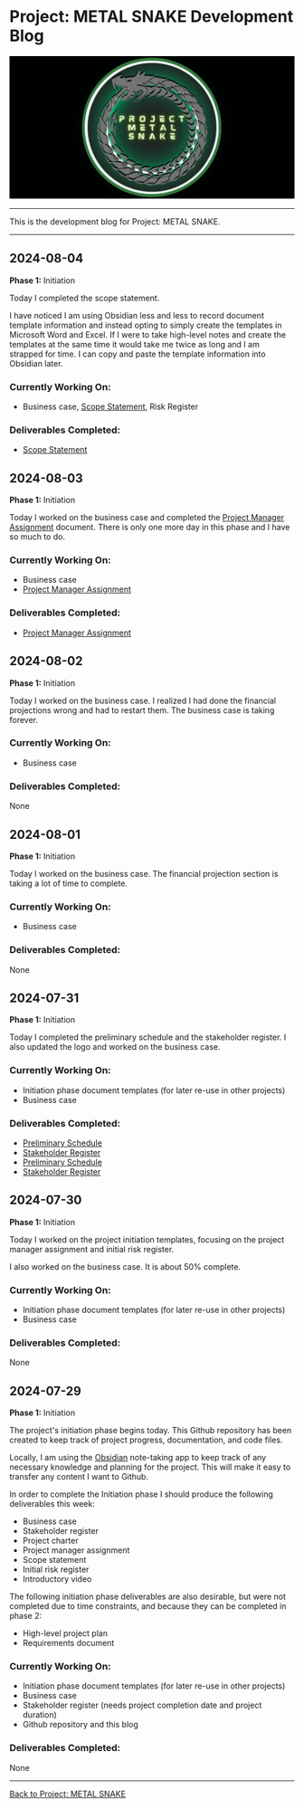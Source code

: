 # Project: METAL SNAKE Development Blog  

<img src="../images/Project-METAL-SNAKE-logo-github-cover.png" alt="Project METAL SNAKE logo" />

---

This is the development blog for Project: METAL SNAKE.  

---

## 2024-08-04  

**Phase 1:** Initiation  

Today I completed the scope statement.  

I have noticed I am using Obsidian less and less to record document template information and instead opting to simply create the templates in Microsoft Word and Excel. If I were to take high-level notes and create the templates at the same time it would take me twice as long and I am strapped for time. I can copy and paste the template information into Obsidian later.  

### Currently Working On:  

- Business case, [Scope Statement](../docs/phase-1.0/METAL-SNAKE-Scope-Statement.pdf), Risk Register  

### Deliverables Completed:  

- [Scope Statement](../docs/phase-1.0/METAL-SNAKE-Scope-Statement.pdf)

## 2024-08-03  

**Phase 1:** Initiation  

Today I worked on the business case and completed the [Project Manager Assignment](../docs/phase-1.0/METAL-SNAKE-Project-Manager-Assignment.pdf) document. There is only one more day in this phase and I have so much to do.  

### Currently Working On:  

- Business case  
- [Project Manager Assignment](../docs/phase-1.0/METAL-SNAKE-Project-Manager-Assignment.pdf)  

### Deliverables Completed:  

- [Project Manager Assignment](../docs/phase-1.0/METAL-SNAKE-Project-Manager-Assignment.pdf)  

## 2024-08-02  

**Phase 1:** Initiation  

Today I worked on the business case. I realized I had done the financial projections wrong and had to restart them. The business case is taking forever.  

### Currently Working On:  

- Business case  

### Deliverables Completed:  

None

## 2024-08-01  

**Phase 1:** Initiation  

Today I worked on the business case. The financial projection section is taking a lot of time to complete.  

### Currently Working On:  

- Business case  

### Deliverables Completed:  

None

## 2024-07-31  

**Phase 1:** Initiation  

Today I completed the preliminary schedule and the stakeholder register. I also updated the logo and worked on the business case.  

### Currently Working On:  

- Initiation phase document templates (for later re-use in other projects)  
- Business case  

### Deliverables Completed:  

- [Preliminary Schedule](../docs/phase-1.0/METAL-SNAKE-Preliminary-Schedule.pdf)  
- [Stakeholder Register](../docs/phase-1.0/METAL-SNAKE-Stakeholder-Register.pdf)  
- [Preliminary Schedule](../docs/phase-1.0/METAL-SNAKE-Preliminary-Schedule.pdf)  
- [Stakeholder Register](../docs/phase-1.0/METAL-SNAKE-Stakeholder-Register.pdf)  

## 2024-07-30  

**Phase 1:** Initiation  

Today I worked on the project initiation templates, focusing on the project manager assignment and initial risk register.  

I also worked on the business case. It is about 50% complete.

### Currently Working On:  

- Initiation phase document templates (for later re-use in other projects)  
- Business case  

### Deliverables Completed:  

None

## 2024-07-29  

**Phase 1:** Initiation  

The project's initiation phase begins today. This Github repository has been created to keep track of project progress, documentation, and code files.  

Locally, I am using the [Obsidian](https://obsidian.md) note-taking app to keep track of any necessary knowledge and planning for the project. This will make it easy to transfer any content I want to Github.  

In order to complete the Initiation phase I should produce the following deliverables this week:  

- Business case
- Stakeholder register
- Project charter
- Project manager assignment
- Scope statement
- Initial risk register
- Introductory video

The following initiation phase deliverables are also desirable, but were not completed due to time constraints, and because they can be completed in phase 2:  

- High-level project plan
- Requirements document

### Currently Working On:  

- Initiation phase document templates (for later re-use in other projects)  
- Business case  
- Stakeholder register (needs project completion date and project duration)  
- Github repository and this blog  

### Deliverables Completed:  

None

---

[Back to Project: METAL SNAKE](../README.md)  